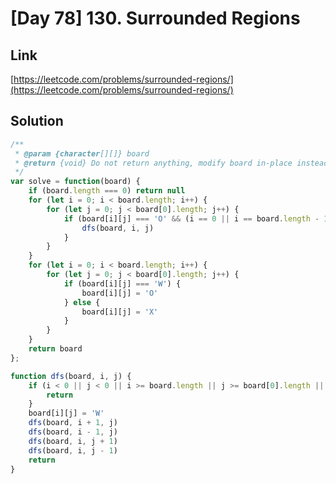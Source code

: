 # [Day 78] 130. Surrounded Regions

<a name="8iH8k"></a>
## Link
[https://leetcode.com/problems/surrounded-regions/](https://leetcode.com/problems/surrounded-regions/)
<a name="VprGU"></a>
## Solution
```javascript
/**
 * @param {character[][]} board
 * @return {void} Do not return anything, modify board in-place instead.
 */
var solve = function(board) {
    if (board.length === 0) return null
    for (let i = 0; i < board.length; i++) {
        for (let j = 0; j < board[0].length; j++) {
            if (board[i][j] === 'O' && (i == 0 || i == board.length - 1 || j == 0 || j == board[0].length - 1)) {
                dfs(board, i, j)
            }
        }
    }
    for (let i = 0; i < board.length; i++) {
        for (let j = 0; j < board[0].length; j++) {
            if (board[i][j] === 'W') {
                board[i][j] = 'O'
            } else {
                board[i][j] = 'X'
            }
        }
    }
    return board
};

function dfs(board, i, j) {
    if (i < 0 || j < 0 || i >= board.length || j >= board[0].length || board[i][j] === 'X' || board[i][j] === 'W') {
        return
    }
    board[i][j] = 'W'
    dfs(board, i + 1, j)
    dfs(board, i - 1, j)
    dfs(board, i, j + 1)
    dfs(board, i, j - 1)
    return
}
```
